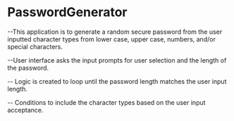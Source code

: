 # PasswordGenerator

--This application is to generate a random secure password from the user inputted character types from lower case, upper case, numbers, and/or special characters.

--User interface asks the input prompts for user selection and the length of the password.

-- Logic is created to loop until the password length matches the user input length.

-- Conditions to include the character types based on the user input acceptance.
